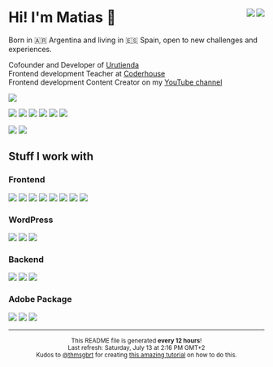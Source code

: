 <h1>Hi! I'm Matias 👋 <span><a href="https://matiascoletta.com"><img align="right" src="https://img.shields.io/badge/matiascoletta.com-%23FF3C00.svg?style=flat&logoColor=white"></a><a href="https://linkedin.com/in/matiascoletta"><img align="right" src="https://img.shields.io/badge/Matias%20Coletta-%230077B5.svg?style=flat&logo=linkedin&logoColor=white"></a></span></h1>



<p>Born in 🇦🇷 Argentina and living in 🇪🇸 Spain, open to new challenges and experiences.</p>

<p>Cofounder and Developer of <a href="https://urutienda.com">Urutienda</a><br/>
Frontend development Teacher at <a href="https://coderhouse.com">Coderhouse</a><br/>
Frontend development Content Creator on my <a href="https://youtube.com/carpicoder">YouTube channel</a></p>

<a href="https://youtube.com/carpicoder" target="_blank"><img src="https://img.shields.io/badge/@carpicoder-14.9K%20subs%20|%20124%20videos%20|%20849.7K%20views-ff0000?color=2F3134&logo=youtube&labelColor=ff0000&style=flat"></a>

<a href="https://carpicoder.com" target="_blank"><img src="https://img.shields.io/badge/carpicoder.com-%23FF3C00.svg?style=flat&logoColor=white"></a>
<a href="https://instagram.com/carpicoder"><img src="https://img.shields.io/badge/@carpicoder-%23E4405F.svg?style=flat&logo=Instagram&logoColor=white"></a>
<a href="https://discord.gg/wHKxGbMt4A"><img src="https://img.shields.io/badge/Carpi%20Coder-%235865F2.svg?style=flat&logo=discord&logoColor=white"></a>
<a href="https://x.com/carpicoder"><img src="https://img.shields.io/badge/@carpicoder-%232F3134.svg?style=flat&logo=X&logoColor=white"></a>
<a href="https://threads.com/carpicoder"><img src="https://img.shields.io/badge/@carpicoder-2F3134?style=flat&logo=Threads&logoColor=white"></a>
<a href="https://tiktok.com/@carpicoder"><img src="https://img.shields.io/badge/@carpicoder-%232F3134.svg?style=flat&logo=TikTok&logoColor=white"></a>

<p>
    <img src="https://img.shields.io/github/stars/carpicoder?style=flat&logo=github&color=FF3C00&labelColor=2F3134">
    <img src="https://img.shields.io/github/followers/carpicoder?style=flat&logo=github&color=FF3C00&labelColor=2F3134">
</p>

<h2>Stuff I work with</h2>

<h3>Frontend</h3>
<p>
    <img src="https://img.shields.io/badge/HTML5-%23E34F26.svg?style=flat&logo=html5&logoColor=white">
    <img src="https://img.shields.io/badge/CSS3-%231572B6.svg?style=flat&logo=css3&logoColor=white">
    <img src="https://img.shields.io/badge/JavaScript-%23323330.svg?style=flat&logo=javascript&logoColor=%23F7DF1E"> <img src="https://img.shields.io/badge/Bootstrap-%238511FA.svg?style=flat&logo=bootstrap&logoColor=white">
    <img src="https://img.shields.io/badge/Tailwind-%2338B2AC.svg?style=flat&logo=tailwind-css&logoColor=white">
    <img src="https://img.shields.io/badge/SASS%20&%20SCSS-hotpink.svg?style=flat&logo=SASS&logoColor=white">
    <img src="https://img.shields.io/badge/React-%2320232a.svg?style=flat&logo=react&logoColor=%2361DAFB">
    <img src="https://img.shields.io/badge/Jest-%23C21325?style=flat&logo=jest&logoColor=white">
</p>

<h3>WordPress</h3>
<p>
    <img src="https://img.shields.io/badge/WooCommerce-%23117AC9.svg?style=flat&logo=WordPress&logoColor=white">
    <img src="https://img.shields.io/badge/Elementor-%23117AC9.svg?style=flat&logo=WordPress&logoColor=white">
    <img src="https://img.shields.io/badge/Themes%20&%20Plugins%20Development-%23117AC9.svg?style=flat&logo=WordPress&logoColor=white">
</p>

<h3>Backend</h3>
<p>
    <img src="https://img.shields.io/badge/PHP-%23777BB4.svg?style=flat&logo=php&logoColor=white">
    <img src="https://img.shields.io/badge/MySQL-4479A1.svg?style=flat&logo=mysql&logoColor=white">
    <img src="https://img.shields.io/badge/Firebase-%23039BE5.svg?style=flat&logo=firebase">
</p>

<h3>Adobe Package</h3>
<p>
    <img src="https://img.shields.io/badge/Adobe%20Photoshop-%2331A8FF.svg?style=flat&logo=adobe%20photoshop&logoColor=white">
    <img src="https://img.shields.io/badge/Adobe%20Illustrator-%23FF9A00.svg?style=flat&logo=adobe%20illustrator&logoColor=white">
    <img src="https://img.shields.io/badge/Adobe%20Premiere%20Pro-9999FF.svg?style=flat&logo=Adobe%20Premiere%20Pro&logoColor=white">
</p>

---
<p align="center"><sub>This README file is generated <b>every 12 hours</b>!</br>Last refresh: Saturday, July 13 at 2:16 PM GMT+2<br />Kudos to <a href="https://github.com/thmsgbrt">@thmsgbrt</a> for creating <a href="https://medium.com/@th.guibert/how-to-create-a-self-updating-readme-md-for-your-github-profile-f8b05744ca91">this amazing tutorial</a> on how to do this.</sub></p>